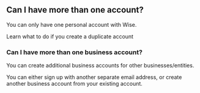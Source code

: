 ## Can I have more than one account?  
You can only have one personal account with Wise.

Learn what to do if you create a duplicate account

### Can I have more than one business account? 

You can create additional business accounts for other businesses/entities. 

You can either sign up with another separate email address, or create another business account from your existing account.